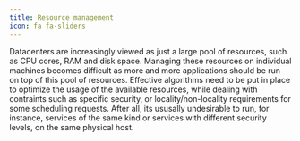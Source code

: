 ```yaml
---
title: Resource management
icon: fa fa-sliders
---
```

Datacenters are increasingly viewed as just a large pool of resources, such as CPU cores, RAM and disk space.
Managing these resources on individual machines becomes difficult as more and more applications should be run on top of this pool of resources.
Effective algorithms need to be put in place to optimize the usage of the available resources, while dealing with contraints such as specific security, or locality/non-locality requirements for some scheduling requests. After all, its ususally undesirable to run, for instance, services of the same  kind or services with different security levels, on the same physical host.
